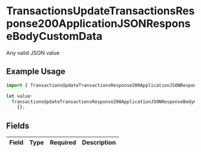 # TransactionsUpdateTransactionsResponse200ApplicationJSONResponseBodyCustomData

Any valid JSON value

## Example Usage

```typescript
import { TransactionsUpdateTransactionsResponse200ApplicationJSONResponseBodyCustomData } from "jani-payments/models/operations";

let value:
  TransactionsUpdateTransactionsResponse200ApplicationJSONResponseBodyCustomData =
    {};
```

## Fields

| Field       | Type        | Required    | Description |
| ----------- | ----------- | ----------- | ----------- |